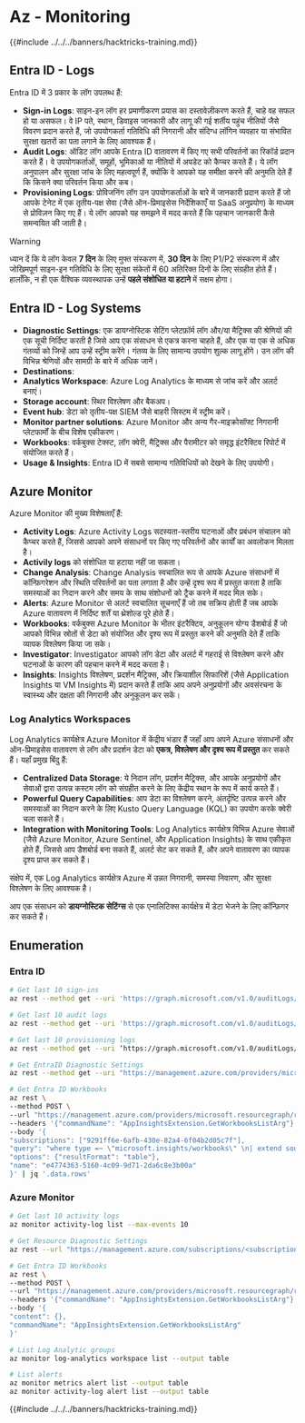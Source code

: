 # Az - Monitoring

{{#include ../../../banners/hacktricks-training.md}}

## Entra ID - Logs

Entra ID में 3 प्रकार के लॉग उपलब्ध हैं:

- **Sign-in Logs**: साइन-इन लॉग हर प्रमाणीकरण प्रयास का दस्तावेज़ीकरण करते हैं, चाहे वह सफल हो या असफल। वे IP पते, स्थान, डिवाइस जानकारी और लागू की गई शर्तीय पहुंच नीतियों जैसे विवरण प्रदान करते हैं, जो उपयोगकर्ता गतिविधि की निगरानी और संदिग्ध लॉगिन व्यवहार या संभावित सुरक्षा खतरों का पता लगाने के लिए आवश्यक हैं।
- **Audit Logs**: ऑडिट लॉग आपके Entra ID वातावरण में किए गए सभी परिवर्तनों का रिकॉर्ड प्रदान करते हैं। वे उपयोगकर्ताओं, समूहों, भूमिकाओं या नीतियों में अपडेट को कैप्चर करते हैं। ये लॉग अनुपालन और सुरक्षा जांच के लिए महत्वपूर्ण हैं, क्योंकि वे आपको यह समीक्षा करने की अनुमति देते हैं कि किसने क्या परिवर्तन किया और कब।
- **Provisioning Logs**: प्रोविजनिंग लॉग उन उपयोगकर्ताओं के बारे में जानकारी प्रदान करते हैं जो आपके टेनेट में एक तृतीय-पक्ष सेवा (जैसे ऑन-प्रिमाइसेस निर्देशिकाएँ या SaaS अनुप्रयोग) के माध्यम से प्रोविज़न किए गए हैं। ये लॉग आपको यह समझने में मदद करते हैं कि पहचान जानकारी कैसे समन्वयित की जाती है।

> [!WARNING]
> ध्यान दें कि ये लॉग केवल **7 दिन** के लिए मुफ्त संस्करण में, **30 दिन** के लिए P1/P2 संस्करण में और जोखिमपूर्ण साइन-इन गतिविधि के लिए सुरक्षा संकेतों में 60 अतिरिक्त दिनों के लिए संग्रहीत होते हैं। हालाँकि, न ही एक वैश्विक व्यवस्थापक उन्हें **पहले संशोधित या हटाने** में सक्षम होगा।

## Entra ID - Log Systems

- **Diagnostic Settings**: एक डायग्नोस्टिक सेटिंग प्लेटफ़ॉर्म लॉग और/या मैट्रिक्स की श्रेणियों की एक सूची निर्दिष्ट करती है जिसे आप एक संसाधन से एकत्र करना चाहते हैं, और एक या एक से अधिक गंतव्यों को जिन्हें आप उन्हें स्ट्रीम करेंगे। गंतव्य के लिए सामान्य उपयोग शुल्क लागू होंगे। उन लॉग की विभिन्न श्रेणियों और सामग्री के बारे में अधिक जानें।
- **Destinations**:
- **Analytics Workspace**: Azure Log Analytics के माध्यम से जांच करें और अलर्ट बनाएं।
- **Storage account**: स्थिर विश्लेषण और बैकअप।
- **Event hub**: डेटा को तृतीय-पक्ष SIEM जैसे बाहरी सिस्टम में स्ट्रीम करें।
- **Monitor partner solutions**: Azure Monitor और अन्य गैर-माइक्रोसॉफ्ट निगरानी प्लेटफार्मों के बीच विशेष एकीकरण।
- **Workbooks**: वर्कबुक्स टेक्स्ट, लॉग क्वेरी, मैट्रिक्स और पैरामीटर को समृद्ध इंटरैक्टिव रिपोर्ट में संयोजित करते हैं।
- **Usage & Insights**: Entra ID में सबसे सामान्य गतिविधियों को देखने के लिए उपयोगी।

## Azure Monitor

Azure Monitor की मुख्य विशेषताएँ हैं:

- **Activity Logs**: Azure Activity Logs सदस्यता-स्तरीय घटनाओं और प्रबंधन संचालन को कैप्चर करते हैं, जिससे आपको अपने संसाधनों पर किए गए परिवर्तनों और कार्यों का अवलोकन मिलता है।
- **Activily logs** को संशोधित या हटाया नहीं जा सकता।
- **Change Analysis**: Change Analysis स्वचालित रूप से आपके Azure संसाधनों में कॉन्फ़िगरेशन और स्थिति परिवर्तनों का पता लगाता है और उन्हें दृश्य रूप में प्रस्तुत करता है ताकि समस्याओं का निदान करने और समय के साथ संशोधनों को ट्रैक करने में मदद मिल सके।
- **Alerts**: Azure Monitor से अलर्ट स्वचालित सूचनाएँ हैं जो तब सक्रिय होती हैं जब आपके Azure वातावरण में निर्दिष्ट शर्तें या थ्रेशोल्ड पूरे होते हैं।
- **Workbooks**: वर्कबुक्स Azure Monitor के भीतर इंटरैक्टिव, अनुकूलन योग्य डैशबोर्ड हैं जो आपको विभिन्न स्रोतों से डेटा को संयोजित और दृश्य रूप में प्रस्तुत करने की अनुमति देते हैं ताकि व्यापक विश्लेषण किया जा सके।
- **Investigator**: Investigator आपको लॉग डेटा और अलर्ट में गहराई से विश्लेषण करने और घटनाओं के कारण की पहचान करने में मदद करता है।
- **Insights**: Insights विश्लेषण, प्रदर्शन मैट्रिक्स, और क्रियाशील सिफारिशें (जैसे Application Insights या VM Insights में) प्रदान करते हैं ताकि आप अपने अनुप्रयोगों और अवसंरचना के स्वास्थ्य और दक्षता की निगरानी और अनुकूलन कर सकें।

### Log Analytics Workspaces

Log Analytics कार्यक्षेत्र Azure Monitor में केंद्रीय भंडार हैं जहाँ आप अपने Azure संसाधनों और ऑन-प्रिमाइसेस वातावरण से लॉग और प्रदर्शन डेटा को **एकत्र, विश्लेषण और दृश्य रूप में प्रस्तुत** कर सकते हैं। यहाँ प्रमुख बिंदु हैं:

- **Centralized Data Storage**: ये निदान लॉग, प्रदर्शन मैट्रिक्स, और आपके अनुप्रयोगों और सेवाओं द्वारा उत्पन्न कस्टम लॉग को संग्रहीत करने के लिए केंद्रीय स्थान के रूप में कार्य करते हैं।
- **Powerful Query Capabilities**: आप डेटा का विश्लेषण करने, अंतर्दृष्टि उत्पन्न करने और समस्याओं का निदान करने के लिए Kusto Query Language (KQL) का उपयोग करके क्वेरी चला सकते हैं।
- **Integration with Monitoring Tools**: Log Analytics कार्यक्षेत्र विभिन्न Azure सेवाओं (जैसे Azure Monitor, Azure Sentinel, और Application Insights) के साथ एकीकृत होते हैं, जिससे आप डैशबोर्ड बना सकते हैं, अलर्ट सेट कर सकते हैं, और अपने वातावरण का व्यापक दृश्य प्राप्त कर सकते हैं।

संक्षेप में, एक Log Analytics कार्यक्षेत्र Azure में उन्नत निगरानी, समस्या निवारण, और सुरक्षा विश्लेषण के लिए आवश्यक है।

आप एक संसाधन को **डायग्नोस्टिक सेटिंग्स** से एक एनालिटिक्स कार्यक्षेत्र में डेटा भेजने के लिए कॉन्फ़िगर कर सकते हैं।

## Enumeration

### Entra ID
```bash
# Get last 10 sign-ins
az rest --method get --uri 'https://graph.microsoft.com/v1.0/auditLogs/signIns?$top=10'

# Get last 10 audit logs
az rest --method get --uri 'https://graph.microsoft.com/v1.0/auditLogs/directoryAudits?$top=10'

# Get last 10 provisioning logs
az rest --method get --uri ‘https://graph.microsoft.com/v1.0/auditLogs/provisioning?$top=10’

# Get EntraID Diagnostic Settings
az rest --method get --uri "https://management.azure.com/providers/microsoft.aadiam/diagnosticSettings?api-version=2017-04-01-preview"

# Get Entra ID Workbooks
az rest \
--method POST \
--url "https://management.azure.com/providers/microsoft.resourcegraph/resources?api-version=2021-03-01" \
--headers '{"commandName": "AppInsightsExtension.GetWorkbooksListArg"}' \
--body '{
"subscriptions": ["9291ff6e-6afb-430e-82a4-6f04b2d05c7f"],
"query": "where type =~ \"microsoft.insights/workbooks\" \n| extend sourceId = tostring(properties.sourceId) \n| where sourceId =~ \"Azure Active Directory\" \n| extend DisplayName = tostring(properties.displayName) \n| extend WorkbookType = tostring(properties.category), LastUpdate = todatetime(properties.timeModified) \n| where WorkbookType == \"workbook\"\n| project DisplayName, name, resourceGroup, kind, location, id, type, subscriptionId, tags, WorkbookType, LastUpdate, identity, properties",
"options": {"resultFormat": "table"},
"name": "e4774363-5160-4c09-9d71-2da6c8e3b00a"
}' | jq '.data.rows'
```
### Azure Monitor
```bash
# Get last 10 activity logs
az monitor activity-log list --max-events 10

# Get Resource Diagnostic Settings
az rest --url "https://management.azure.com/subscriptions/<subscription-id>/resourceGroups/<res-group>/providers/Microsoft.DocumentDb/databaseAccounts/<db-name>/providers/microsoft.insights/diagnosticSettings?api-version=2021-05-01-preview"

# Get Entra ID Workbooks
az rest \
--method POST \
--url "https://management.azure.com/providers/microsoft.resourcegraph/resources?api-version=2021-03-01" \
--headers '{"commandName": "AppInsightsExtension.GetWorkbooksListArg"}' \
--body '{
"content": {},
"commandName": "AppInsightsExtension.GetWorkbooksListArg"
}'

# List Log Analytic groups
az monitor log-analytics workspace list --output table

# List alerts
az monitor metrics alert list --output table
az monitor activity-log alert list --output table
```
{{#include ../../../banners/hacktricks-training.md}}
